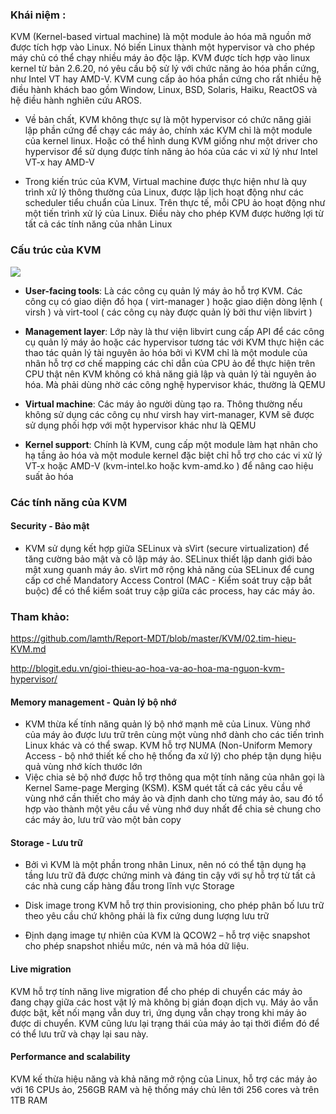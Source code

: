 ### Khái niệm :
KVM (Kernel-based virtual machine) là một module ảo hóa mã nguồn mở được tích hợp vào Linux. Nó biến Linux thành một hypervisor và cho phép máy chủ có thể chạy nhiều máy ảo độc lập. KVM được tích hợp vào linux kernel từ bản 2.6.20, nó yêu cầu bộ sử lý với chức năng ảo hóa phần cứng, như Intel VT hay AMD-V. KVM cung cấp ảo hóa phần cứng cho rất nhiều hệ điều hành khách bao gồm Window, Linux, BSD, Solaris, Haiku, ReactOS và hệ điều hành nghiên cứu AROS.

- Về bản chất, KVM không thực sự là một hypervisor có chức năng giải lập phần cứng để chạy các máy ảo, chính xác KVM chỉ là một module của kernel linux. Hoặc có thể hình dung KVM giống như một driver cho hypervisor để sử dụng được tính năng ảo hóa của các vi xử lý như Intel VT-x hay AMD-V

- Trong kiến trúc của KVM, Virtual machine được thực hiện như là quy trình xử lý thông thường của Linux, được lập lịch hoạt động như các scheduler tiểu chuẩn của Linux. Trên thực tế, mỗi CPU ảo hoạt động như một tiến trình xử lý của Linux. Điều này cho phép KVM được hưởng lợi từ tất cả các tính năng của nhân Linux

### Cấu trúc của KVM

<img src="https://github.com/vjnkvt/Images/blob/master/kvminfra.png">

- **User-facing tools**: Là các công cụ quản lý máy ảo hỗ trợ KVM. Các công cụ có giao diện đồ họa ( virt-manager ) hoặc giao diện dòng lệnh ( virsh ) và virt-tool ( các công cụ này được quản lý bởi thư viện libvirt )

- **Management layer**: Lớp này là thư viện libvirt cung cấp API để các công cụ quản lý máy ảo hoặc các hypervisor tương tác với KVM thực hiện các thao tác quản lý tài nguyên ảo hóa bởi vì KVM chỉ là một module của nhân hỗ trợ cơ chế mapping các chỉ dẫn của CPU ảo để thực hiện trên CPU thật nên KVM không có khả năng giả lập và quản lý tài nguyên ảo hóa. Mà phải dùng nhờ các công nghệ hypervisor khác, thường là QEMU

- **Virtual machine**: Các máy ảo người dùng tạo ra. Thông thường nếu không sử dụng các công cụ như virsh hay virt-manager, KVM sẽ được sử dụng phối hợp với một hypervisor khác như là QEMU

- **Kernel support**: Chính là KVM, cung cấp một module làm hạt nhân cho hạ tầng ảo hóa và một module kernel đặc biệt chỉ hỗ trợ cho các vi xử lý VT-x hoặc AMD-V (kvm-intel.ko hoặc kvm-amd.ko ) để nâng cao hiệu suất ảo hóa

### Các tính năng của KVM

#### Security - Bảo mật

- KVM sử dụng kết hợp giữa SELinux và sVirt (secure virtualization) để tăng cường bảo mật và cô lập máy ảo. SELinux thiết lập danh giới bảo mật xung quanh máy ảo. sVirt mở rộng khả năng của SELinux để cung cấp cơ chế Mandatory Access Control (MAC - Kiểm soát truy cập bắt buộc) để có thể kiểm soát truy cập giữa các process, hay các máy ảo.

### Tham khảo: 

https://github.com/lamth/Report-MDT/blob/master/KVM/02.tim-hieu-KVM.md

http://blogit.edu.vn/gioi-thieu-ao-hoa-va-ao-hoa-ma-nguon-kvm-hypervisor/



#### Memory management - Quản lý bộ nhớ
- KVM thừa kế tính năng quản lý bộ nhớ mạnh mẽ của Linux. Vùng nhớ của máy ảo được lưu trữ trên cùng một vùng nhớ dành cho các tiến trình Linux khác và có thể swap. KVM hỗ trợ NUMA (Non-Uniform Memory Access - bộ nhớ thiết kế cho hệ thống đa xử lý) cho phép tận dụng hiệu quả vùng nhớ kích thước lớn
- Việc chia sẻ bộ nhớ được hỗ trợ thông qua một tính năng của nhân gọi là Kernel Same-page Merging (KSM). KSM quét tất cả các yêu cầu về vùng nhớ cần thiết cho máy ảo và định danh cho từng máy ảo, sau đó tổ hợp vào thành một yêu cầu về vùng nhớ duy nhất để chia sẻ chung cho các máy ảo, lưu trữ vào một bản copy
#### Storage - Lưu trữ

- Bởi vì KVM là một phần trong nhân Linux, nên nó có thể tận dụng hạ tầng lưu trữ đã được chứng minh và đáng tin cậy với sự hỗ trợ từ tất cả các nhà cung cấp hàng đầu trong lĩnh vực Storage

- Disk image trong KVM hỗ trợ thin provisioning, cho phép phân bố lưu trữ theo yêu cầu chứ không phải là fix cứng dung lượng lưu trữ

- Định dạng image tự nhiên của KVM là QCOW2 – hỗ trợ việc snapshot cho phép snapshot nhiều mức, nén và mã hóa dữ liệu.

#### Live migration

KVM hỗ trợ tính năng live migration để cho phép di chuyển các máy ảo đang chạy giữa các host vật lý mà không bị gián đoạn dịch vụ. Máy ảo vẫn được bật, kết nối mạng vẫn duy trì, ứng dụng vẫn chạy trong khi máy ảo được di chuyển. KVM cũng lưu lại trạng thái của máy ảo tại thời điểm đó để có thể lưu trữ và chạy lại sau này.

#### Performance and scalability

KVM kế thừa hiệu năng và khả năng mở rộng của Linux, hỗ trợ các máy ảo với 16 CPUs ảo, 256GB RAM và hệ thống máy chủ lên tới 256 cores và trên 1TB RAM
